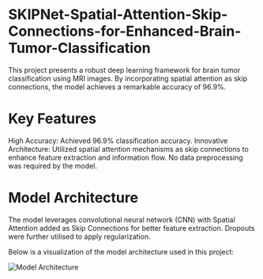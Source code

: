 # SKIPNet-Spatial-Attention-Skip-Connections-for-Enhanced-Brain-Tumor-Classification
This project presents a robust deep learning framework for brain tumor classification using MRI images. By incorporating spatial attention as skip connections, the model achieves a remarkable accuracy of 96.9%.

# Key Features
High Accuracy: Achieved 96.9% classification accuracy.
Innovative Architecture: Utilized spatial attention mechanisms as skip connections to enhance feature extraction and information flow.
No data preprocessing was required by the model.

# Model Architecture
The model leverages convolutional neural network (CNN) with Spatial Attention added as Skip Connections for better feature extraction.
Dropouts were further utilised to apply regularization.

Below is a visualization of the model architecture used in this project:

![Model Architecture](assets/image.png)
